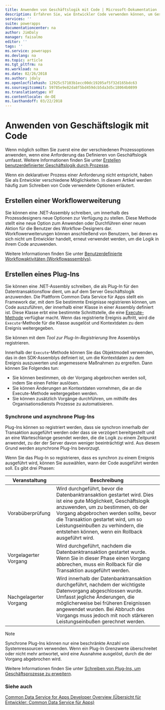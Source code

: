 ```yaml
---
title: Anwenden von Geschäftslogik mit Code | Microsoft-Dokumentation
description: Erfahren Sie, wie Entwickler Code verwenden können, um Geschäftslogik in Common Data Service für Apps anzuwenden.
services: ''
suite: powerapps
documentationcenter: na
author: JimDaly
manager: faisalmo
editor: ''
tags: ''
ms.service: powerapps
ms.devlang: na
ms.topic: article
ms.tgt_pltfrm: na
ms.workload: na
ms.date: 02/26/2018
ms.author: jdaly
ms.openlocfilehash: 12925c57103b1ecc00dc19205af5f32d165bdc63
ms.sourcegitcommit: 59785e9e82da8f5bd459dcb5da3d5c18064b0899
ms.translationtype: HT
ms.contentlocale: de-DE
ms.lasthandoff: 03/22/2018
---
```

# <a name="apply-business-logic-with-code"></a>Anwenden von Geschäftslogik mit Code

Wenn möglich sollten Sie zuerst eine der verschiedenen Prozessoptionen anwenden, wenn eine Anforderung das Definieren von Geschäftslogik umfasst. Weitere Informationen finden Sie unter [Erstellen benutzerdefinierter Geschäftslogik durch Prozesse](/dynamics365/customer-engagement/customize/guide-staff-through-common-tasks-processes).

Wenn ein deklarativer Prozess einer Anforderung nicht entspricht, haben Sie als Entwickler verschiedene Möglichkeiten. In diesem Artikel werden häufig zum Schreiben von Code verwendete Optionen erläutert.

## <a name="create-a-workflow-extension"></a>Erstellen einer Workflowerweiterung

Sie können eine .NET-Assembly schreiben, um innerhalb des Prozessdesigners neue Optionen zur Verfügung zu stellen. Diese Methode stellt eine neue Option zum Anwenden oder Durchführen einer neuen Aktion für die Benutzer des Workflow-Designers dar. Workflowerweiterungen können anschließend von Benutzern, bei denen es sich nicht um Entwickler handelt, erneut verwendet werden, um die Logik in ihrem Code anzuwenden.

Weitere Informationen finden Sie unter [Benutzerdefinierte Workflowaktivitäten (Workflowassemblys)](/dynamics365/customer-engagement/developer/custom-workflow-activities-workflow-assemblies).

## <a name="create-a-plug-in"></a>Erstellen eines Plug-Ins

Sie können eine .NET-Assembly schreiben, die als Plug-In für den Datentransaktionsflow dient, um auf dem Server Geschäftslogik anzuwenden. Die Plattform Common Data Service für Apps stellt ein Framework dar, mit dem Sie bestimmte Ereignisse registrieren können, um Code auszuführen, der innerhalb einer Klasse in einer Assembly definiert ist. Diese Klasse erbt eine bestimmte Schnittstelle, die eine [Execute-Methode](/dotnet/api/microsoft.xrm.sdk.iplugin.execute) verfügbar macht. Wenn das registrierte Ereignis auftritt, wird die `Execute`-Methode für die Klasse ausgelöst und Kontextdaten zu dem Ereignis weitergegeben.

Sie können mit dem *Tool zur Plug-In-Registrierung* Ihre Assemblys registrieren.

Innerhalb der `Execute`-Methode können Sie das Objektmodell verwenden, das in den SDK-Assemblys definiert ist, um die Kontextdaten zu dem Ereignis auszuwerten und angemessene Maßnahmen zu ergreifen. Dann können Sie Folgendes tun:
- Sie können bestimmen, ob der Vorgang abgebrochen werden soll, indem Sie einen Fehler auslösen.
- Sie können Änderungen an Kontextdaten vornehmen, die an die Execute-Methode weitergegeben werden.
- Sie können zusätzlich Vorgänge durchführen, um mithilfe des Organisationsdiensts Prozesse zu automatisieren.

### <a name="synchronous-and-asynchronous-plug-ins"></a>Synchrone und asynchrone Plug-Ins
Plug-Ins können so registriert werden, dass sie synchron innerhalb der Transaktion ausgeführt werden oder dass sie verzögert bereitgestellt und an eine Warteschlange gesendet werden, die die Logik zu einem Zeitpunkt anwendet, zu der der Server davon weniger beeinträchtigt wird. Aus diesem Grund werden asynchrone Plug-Ins bevorzugt.

Wenn Sie das Plug-In so registrieren, dass es synchron zu einem Ereignis ausgeführt wird, können Sie auswählen, wann der Code ausgeführt werden soll. Es gibt drei Phasen:

|Veranstaltung  |Beschreibung  |
|---------|---------|
|Vorabüberprüfung|Wird durchgeführt, bevor die Datenbanktransaktion gestartet wird. Dies ist eine gute Möglichkeit, Geschäftslogik anzuwenden, um zu bestimmen, ob der Vorgang abgebrochen werden sollte, bevor die Transaktion gestartet wird, um so Leistungseinbußen zu verhindern, die entstehen können, wenn ein Rollback ausgeführt wird.|
|Vorgelagerter Vorgang|Wird durchgeführt, nachdem die Datenbanktransaktion gestartet wurde. Wenn Sie in dieser Phase einen Vorgang abbrechen, muss ein Rollback für die Transaktion ausgeführt werden.|
|Nachgelagerter Vorgang|Wird innerhalb der Datenbanktransaktion durchgeführt, nachdem der wichtigste Datenvorgang abgeschlossen wurde. Umfasst jegliche Änderungen, die möglicherweise bei früheren Ereignissen angewendet wurden. Bei Abbruch des Vorgangs muss jedoch mit noch stärkeren Leistungseinbußen gerechnet werden.|

> [!NOTE]
> Synchrone Plug-Ins können nur eine beschränkte Anzahl von Systemressourcen verwenden. Wenn ein Plug-In Grenzwerte überschreitet oder nicht mehr antwortet, wird eine Ausnahme ausgelöst, durch die der Vorgang abgebrochen wird.

Weitere Informationen finden Sie unter [Schreiben von Plug-Ins, um Geschäftsprozesse zu erweitern](/dynamics365/customer-engagement/developer/write-plugin-extend-business-processes).

### <a name="see-also"></a>Siehe auch

[Common Data Service for Apps Developer Overview (Übersicht für Entwickler: Common Data Service für Apps)](overview.md)
